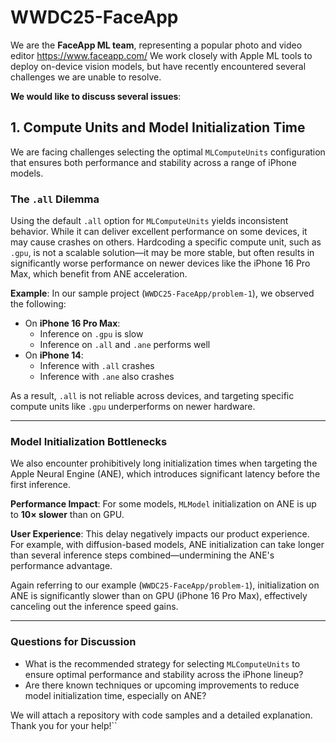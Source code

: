 # WWDC25-FaceApp

We are the **FaceApp ML team**, representing a popular photo and video editor https://www.faceapp.com/
We work closely with Apple ML tools to deploy on-device vision models, but have recently encountered several challenges 
we are unable to resolve.

**We would like to discuss several issues**:

## 1. Compute Units and Model Initialization Time
We are facing challenges selecting the optimal `MLComputeUnits` configuration that ensures both performance and 
stability across a range of iPhone models.
### The `.all` Dilemma
Using the default `.all` option for `MLComputeUnits` yields inconsistent behavior. 
While it can deliver excellent performance on some devices, it may cause crashes on others. 
Hardcoding a specific compute unit, such as `.gpu`, is not a scalable solution—it may be more stable, 
but often results in significantly worse performance on newer devices like the iPhone 16 Pro Max, 
which benefit from ANE acceleration.

**Example**: In our sample project (`WWDC25-FaceApp/problem-1`), we observed the following:

- On **iPhone 16 Pro Max**:
    - Inference on `.gpu` is slow
    - Inference on `.all` and `.ane` performs well
- On **iPhone 14**:
    - Inference with `.all` crashes
    - Inference with `.ane` also crashes

As a result, `.all` is not reliable across devices, and targeting specific compute units like `.gpu` underperforms 
on newer hardware.

---

### Model Initialization Bottlenecks
We also encounter prohibitively long initialization times when targeting the Apple Neural Engine (ANE), 
which introduces significant latency before the first inference.

**Performance Impact**: For some models, `MLModel` initialization on ANE is up to **10× slower** than on GPU.

**User Experience**: This delay negatively impacts our product experience. For example, with diffusion-based models, 
ANE initialization can take longer than several inference steps combined—undermining the ANE's performance advantage.

Again referring to our example (`WWDC25-FaceApp/problem-1`), initialization on ANE is significantly slower than on GPU 
(iPhone 16 Pro Max), effectively canceling out the inference speed gains.

---

### Questions for Discussion

- What is the recommended strategy for selecting `MLComputeUnits` to ensure optimal performance and stability 
across the iPhone lineup?
- Are there known techniques or upcoming improvements to reduce model initialization time, especially on ANE?

We will attach a repository with code samples and a detailed explanation.
Thank you for your help!``